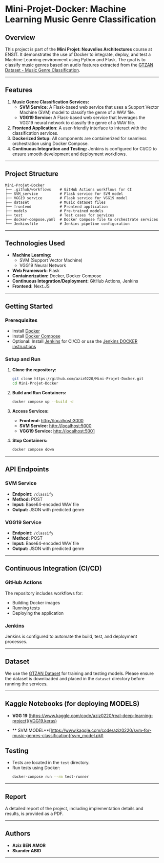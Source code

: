 # Mini-Projet-Docker: Machine Learning Music Genre Classification

## Overview
This project is part of the **Mini Projet: Nouvelles Architectures** course at ENSIT. It demonstrates the use of Docker to integrate, deploy, and test a Machine Learning environment using Python and Flask. The goal is to classify music genres based on audio features extracted from the [GTZAN Dataset - Music Genre Classification](https://www.kaggle.com/andradaolteanu/gtzan-dataset-music-genre-classification).

---

## Features
1. **Music Genre Classification Services:**
    - **SVM Service:** A Flask-based web service that uses a Support Vector Machine (SVM) model to classify the genre of a WAV file.
    - **VGG19 Service:** A Flask-based web service that leverages the VGG19 neural network to classify the genre of a WAV file.
2. **Frontend Application:** A user-friendly interface to interact with the classification services.
3. **Dockerized Setup:** All components are containerized for seamless orchestration using Docker Compose.
4. **Continuous Integration and Testing:** Jenkins is configured for CI/CD to ensure smooth development and deployment workflows.

---

## Project Structure
```
Mini-Projet-Docker
├── .github/workflows    # GitHub Actions workflows for CI
├── SVM_service          # Flask service for SVM model
├── VGG19_service        # Flask service for VGG19 model
├── dataset              # Music dataset files
├── frontend             # Frontend application
├── models               # Pre-trained models
├── test                 # Test cases for services
├── docker-compose.yaml  # Docker Compose file to orchestrate services
└── Jenkinsfile          # Jenkins pipeline configuration
```

---

## Technologies Used
- **Machine Learning:**
  - SVM (Support Vector Machine)
  - VGG19 Neural Network
- **Web Framework:** Flask
- **Containerization:** Docker, Docker Compose
- **Continuous Integration/Deployment:** GitHub Actions, Jenkins
- **Frontend:** Next.JS

---

## Getting Started

### Prerequisites
- Install [Docker](https://www.docker.com/get-started)
- Install [Docker Compose](https://docs.docker.com/compose/install/)
- Optional: Install [Jenkins](https://www.jenkins.io/) for CI/CD or use the [Jenkins DOCKER instructions](https://www.jenkins.io/doc/book/installing/docker/)

### Setup and Run
1. **Clone the repository:**
   ```bash
   git clone https://github.com/aziz0220/Mini-Projet-Docker.git
   cd Mini-Projet-Docker
   ```
2. **Build and Run Containers:**
   ```bash
   docker compose up --build -d
   ```
3. **Access Services:**
   - **Frontend:** [http://localhost:3000](http://localhost:3000)
   - **SVM Service:** [http://localhost:5000](http://localhost:5000)
   - **VGG19 Service:** [http://localhost:5001](http://localhost:5001)

4. **Stop Containers:**
   ```bash
   docker compose down
   ```

---

## API Endpoints

### SVM Service
- **Endpoint:** `/classify`
- **Method:** POST
- **Input:** Base64-encoded WAV file
- **Output:** JSON with predicted genre

### VGG19 Service
- **Endpoint:** `/classify`
- **Method:** POST
- **Input:** Base64-encoded WAV file
- **Output:** JSON with predicted genre

---

## Continuous Integration (CI/CD)

### GitHub Actions
The repository includes workflows for:
- Building Docker images
- Running tests
- Deploying the application

### Jenkins
Jenkins is configured to automate the build, test, and deployment processes.

---

## Dataset
We use the [GTZAN Dataset](https://www.kaggle.com/andradaolteanu/gtzan-dataset-music-genre-classification) for training and testing models. Please ensure the dataset is downloaded and placed in the `dataset` directory before running the services.

---
## Kaggle Notebooks (for deploying MODELS)

- **VGG 19** [https://www.kaggle.com/code/aziz0220/real-deep-learning-project](VGG19.keras)

- ** SVM MODEL**[https://www.kaggle.com/code/aziz0220/svm-for-music-genres-classification](svm_model.pkl)

    


## Testing
- Tests are located in the `test` directory.
- Run tests using Docker:
  ```bash
  docker-compose run --rm test-runner
  ```

---

## Report
A detailed report of the project, including implementation details and results, is provided as a PDF.

---

## Authors
- **Aziz BEN AMOR**
- **Skander ABID**
---


